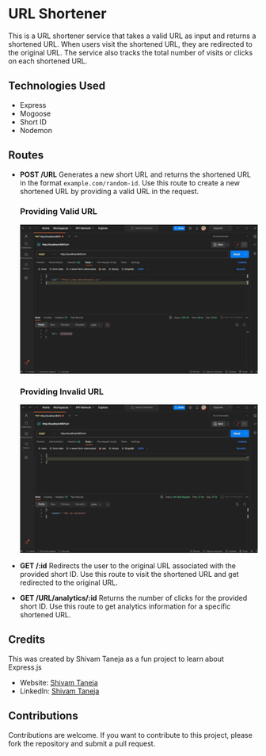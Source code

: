 # URL Shortener
This is a URL shortener service that takes a valid URL as input and returns a shortened URL. When users visit the shortened URL, they are redirected to the original URL. The service also tracks the total number of visits or clicks on each shortened URL.

## Technologies Used

- Express
- Mogoose
- Short ID
- Nodemon

## Routes

- **POST /URL**
    Generates a new short URL and returns the shortened URL in the format `example.com/random-id`. Use this route to create a new shortened URL by providing a valid URL in the 
    request.

    ### Providing Valid URL
    ![Screenshot of the Valid POST method](./images/post-req.jpg)
    ### Providing Invalid URL
    ![Screenshot of the Invalid POST method](./images/post-req-err.jpg)


- **GET /:id**
  Redirects the user to the original URL associated with the provided short ID. Use this route to visit the shortened URL and get redirected to the original URL.

- **GET /URL/analytics/:id**
  Returns the number of clicks for the provided short ID. Use this route to get analytics information for a specific shortened URL.


## Credits

This was created by Shivam Taneja as a fun project to learn about Express.js

- Website: [Shivam Taneja](https://shivamtaneja.in)
- LinkedIn: [Shivam Taneja](https://www.linkedin.com/in/shivam-taneja/)

## Contributions

Contributions are welcome. If you want to contribute to this project, please fork the repository and submit a pull request.